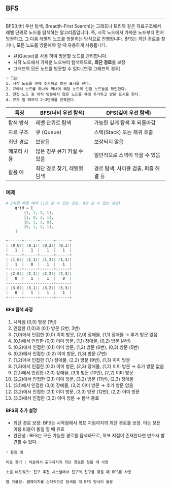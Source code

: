 ## BFS

---

BFS(너비 우선 탐색, Breadth-First Search)는 그래프나 트리와 같은 자료구조에서 레벨 단위로 노드를 탐색하는 알고리즘입니다. 
즉, 시작 노드에서 가까운 노드부터 먼저 방문하고, 그 다음 레벨의 노드를 방문하는 방식으로 진행됩니다. BFS는 최단 경로를 찾거나, 
모든 노드를 방문해야 할 때 유용하게 사용됩니다.

* 큐(Queue)를 사용 하여 방문할 노드를 관리합니다.
* 시작 노드에서 가까운 노드부터 탐색하므로, **최단 경로**를 보장
* 그래프의 모든 노드를 방문할 수 있다.(연결 그래프의 경우)

````text
💡 Tip
1. 시작 노드를 큐에 추가하고 방문 표시를 한다.
2. 큐에서 노드를 하나씩 꺼내어 해당 노드의 인접 노드들을 확인한다.
3. 인접 노드 중 아직 방문하지 않은 노드를 큐에 추가하고 방문 표시를 한다.
4. 큐가 빌 때까지 2~3단계를 반복한다.
````

| 특징     | BFS(너비 우선 탐색)    | DFS(깊이 우선 탐색)          |
|--------|------------------|------------------------|
| 탐색 방식  | 레벨 단위로 탐색        | 가능한 깊게 탐색 후 되돌아감       |
| 자료 구조  | 큐 (Queue)        | 스택(Stack) 또는 재귀 호출     |
| 최단 경로  | 보장됨              | 보장되지 않음                |
| 메모리 사용 | 많은 경우 큐가 커질 수 있음 | 일반적으로 스택이 작을 수 있음      |
| 활용 예   | 최단 경로 찾기, 레벨별 탐색 | 경로 탐색, 사이클 검출, 퍼즐 해결 등 |


### 예제

````python
# 2차원 배열 예제 (1은 갈 수 있는 경로, 0은 갈 수 없는 경로)
    grid = [
        [1, 1, 1, 1],
        [1, 0, 1, 1],
        [0, 1, 1, 0],
        [0, 1, 1, 1],
    ]
````


````scss
+------+------+------+------+
| (0,0)| (0,1)| (0,2)| (0,3)|
|   1  |   1  |   1  |   1  |
+------+------+------+------+
| (1,0)| (1,1)| (1,2)| (1,3)|
|   1  |   0  |   1  |   1  |
+------+------+------+------+
| (2,0)| (2,1)| (2,2)| (2,3)|
|   0  |   1  |   1  |   0  |
+------+------+------+------+
| (3,0)| (3,1)| (3,2)| (3,3)|
|   0  |   1  |   1  |   1  |
+------+------+------+------+
````

#### BFS 탐색 과정
1. 시작점 (0,0) 방문 (1번)
2. 인접한 (1,0)과 (0,1) 방문 (2번, 3번)
3. (1,0)에서 인접한 (0,0) 이미 방문, (2,0) 장애물, (1,1) 장애물 → 추가 방문 없음
4. (0,1)에서 인접한 (0,0) 이미 방문, (1,1) 장애물, (0,2) 방문 (4번)
5. (0,2)에서 인접한 (0,1) 이미 방문, (1,2) 방문 (6번), (0,3) 방문 (5번)
6. (0,3)에서 인접한 (0,2) 이미 방문, (1,3) 방문 (7번)
7. (1,2)에서 인접한 (1,1) 장애물, (2,2) 방문 (9번), (1,3) 이미 방문
8. (1,3)에서 인접한 (0,3) 이미 방문, (2,3) 장애물, (1,2) 이미 방문 → 추가 방문 없음
9. (2,1)에서 인접한 (2,0) 장애물, (3,1) 방문 (10번), (2,2) 이미 방문
10. (2,2)에서 인접한 (2,1) 이미 방문, (3,2) 방문 (11번), (2,3) 장애물
11. (3,1)에서 인접한 (3,0) 장애물, (3,2) 이미 방문 → 추가 방문 없음
12. (3,2)에서 인접한 (3,1) 이미 방문, (3,3) 방문 (12번), (2,2) 이미 방문
13. (3,3)에서 인접한 (3,2) 이미 방문 → 탐색 종료


#### BFS의 추가 설명
* 최단 경로 보장: BFS는 시작점에서 목표 지점까지의 최단 경로를 보장. 이는 모든 이용 비용이 동일 할 때 유효
* 완전성 : BFS는 모든 가능한 경로를 탐색하므로, 목표 지점이 존재한다면 반드시 발견할 수 있다.

````text
❔ 활용 예

미로 찾기 : 미로에서 출구까지의 최단 경로를 찾을 때 사용

소셜 네트워크: 친구 추천 시스템에서 친구의 친구를 찾을 때 BFS를 사용

웹 크롤링: 웹페이지를 순차적으로 탐색할 때 BFS 방식이 활용
````